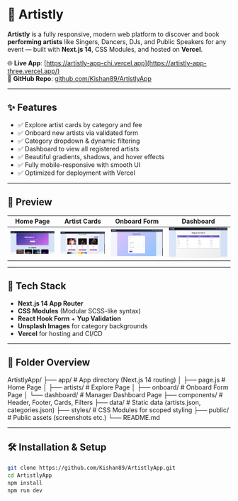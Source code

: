 # 🎨 Artistly

**Artistly** is a fully responsive, modern web platform to discover and book **performing artists** like Singers, Dancers, DJs, and Public Speakers for any event — built with **Next.js 14**, CSS Modules, and hosted on **Vercel**.

🌐 **Live App**: [https://artistly-app-chi.vercel.app](https://artistly-app-three.vercel.app/)  
📂 **GitHub Repo**: [github.com/Kishan89/ArtistlyApp](https://github.com/Kishan89/ArtistlyApp)

---

## ✨ Features

- ✅ Explore artist cards by category and fee
- ✅ Onboard new artists via validated form
- ✅ Category dropdown & dynamic filtering
- ✅ Dashboard to view all registered artists
- ✅ Beautiful gradients, shadows, and hover effects
- ✅ Fully mobile-responsive with smooth UI
- ✅ Optimized for deployment with Vercel

---

## 📸 Preview

| Home Page                        | Artist Cards                         | Onboard Form                        | Dashboard                                  |
| -------------------------------- | ------------------------------------ | ----------------------------------- | ------------------------------------------ |
| ![Home](public/screens/Home.png) | ![Cards](public/screens/Artists.png) | ![Form](public/screens/Onboard.png) | ![Dashboard](public/screens/Dashboard.png) |

---

## 🚀 Tech Stack

- **Next.js 14 App Router**
- **CSS Modules** (Modular SCSS-like syntax)
- **React Hook Form** + **Yup Validation**
- **Unsplash Images** for category backgrounds
- **Vercel** for hosting and CI/CD

---

## 📁 Folder Overview

ArtistlyApp/
├── app/ # App directory (Next.js 14 routing)
│ ├── page.js # Home Page
│ ├── artists/ # Explore Page
│ ├── onboard/ # Onboard Form Page
│ └── dashboard/ # Manager Dashboard Page
├── components/ # Header, Footer, Cards, Filters
├── data/ # Static data (artists.json, categories.json)
├── styles/ # CSS Modules for scoped styling
├── public/ # Public assets (screenshots etc.)
└── README.md

---

## 🛠️ Installation & Setup

```bash
git clone https://github.com/Kishan89/ArtistlyApp.git
cd ArtistlyApp
npm install
npm run dev
```

